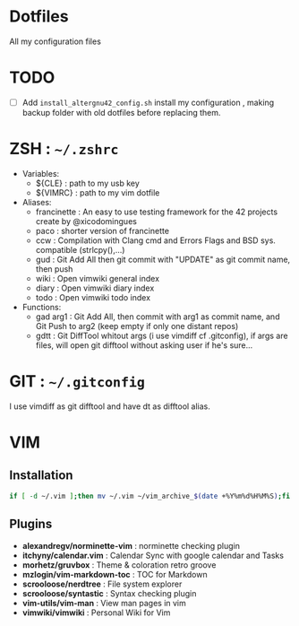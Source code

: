 # Dotfiles
All my configuration files

# TODO
- [ ] Add `install_altergnu42_config.sh` install my configuration , making backup folder with old dotfiles before replacing them.

# ZSH : `~/.zshrc`
- Variables:
    - ${CLE}            : path to my usb key
    - ${VIMRC}          : path to my vim dotfile
- Aliases:
    - francinette       : An easy to use testing framework for the 42 projects create by @xicodomingues
    - paco              : shorter version of francinette
    - ccw               : Compilation with Clang cmd and Errors Flags and BSD sys. compatible (strlcpy(),...)
    - gud               : Git Add All then git commit with "UPDATE" as git commit name, then push
    - wiki              : Open vimwiki general index
    - diary             : Open vimwiki diary index
    - todo              : Open vimwiki todo index
- Functions:
    - gad arg1 <arg2>   : Git Add All, then commit with arg1 as commit name, and Git Push to arg2 (keep empty if only one distant repos)
    - gdtt <args>       : Git DiffTool whitout args (i use vimdiff cf .gitconfig), if args are files, will open git
      difftool without asking user if he's sure...

# GIT : `~/.gitconfig`
I use vimdiff as git difftool and have dt as difftool alias.

# VIM
## Installation
```bash
if [ -d ~/.vim ];then mv ~/.vim ~/vim_archive_$(date +%Y%m%d%H%M%S);fi && git clone https://github.com/alterGNU42/.vim.git ~/.vim && echo -e "\n" | vim -c "PlugInstall" -c "qa" > /dev/null 2>&1
```
## Plugins
- **alexandregv/norminette-vim**    : norminette checking plugin 
- **itchyny/calendar.vim**          : Calendar Sync with google calendar and Tasks
- **morhetz/gruvbox**               : Theme & coloration retro groove
- **mzlogin/vim-markdown-toc**      : TOC for Markdown
- **scrooloose/nerdtree**           : File system explorer
- **scrooloose/syntastic**          : Syntax checking plugin
- **vim-utils/vim-man**             : View man pages in vim
- **vimwiki/vimwiki**               : Personal Wiki for Vim
